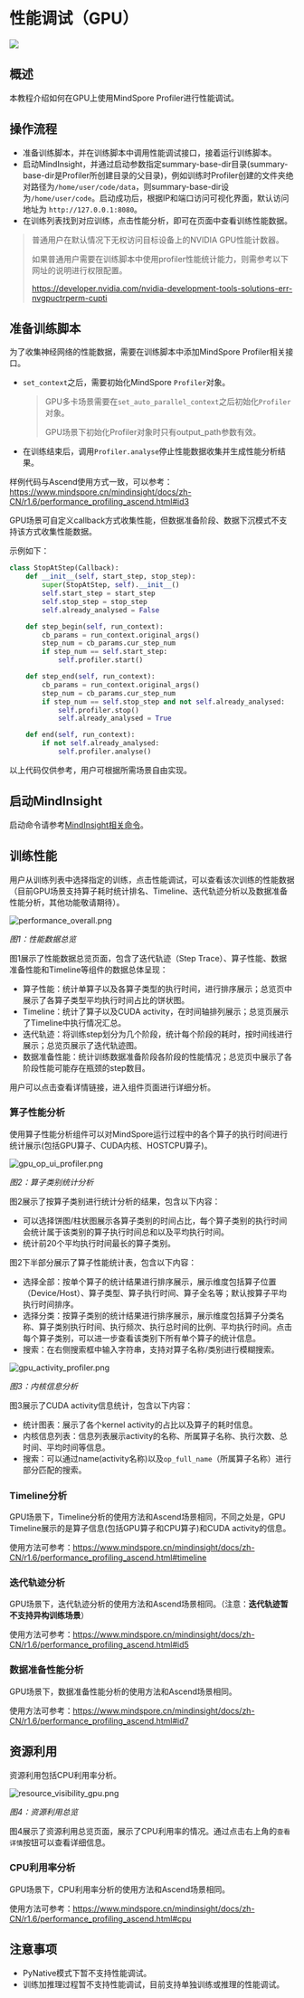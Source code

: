 # 性能调试（GPU）

<a href="https://gitee.com/mindspore/docs/blob/r1.6/docs/mindinsight/docs/source_zh_cn/performance_profiling_gpu.md" target="_blank"><img src="https://gitee.com/mindspore/docs/raw/r1.6/resource/_static/logo_source.png"></a>

## 概述

本教程介绍如何在GPU上使用MindSpore Profiler进行性能调试。

## 操作流程

- 准备训练脚本，并在训练脚本中调用性能调试接口，接着运行训练脚本。
- 启动MindInsight，并通过启动参数指定summary-base-dir目录(summary-base-dir是Profiler所创建目录的父目录)，例如训练时Profiler创建的文件夹绝对路径为`/home/user/code/data`，则summary-base-dir设为`/home/user/code`。启动成功后，根据IP和端口访问可视化界面，默认访问地址为 `http://127.0.0.1:8080`。
- 在训练列表找到对应训练，点击性能分析，即可在页面中查看训练性能数据。

> 普通用户在默认情况下无权访问目标设备上的NVIDIA GPU性能计数器。
>
> 如果普通用户需要在训练脚本中使用profiler性能统计能力，则需参考以下网址的说明进行权限配置。
>
> <https://developer.nvidia.com/nvidia-development-tools-solutions-err-nvgpuctrperm-cupti>

## 准备训练脚本

为了收集神经网络的性能数据，需要在训练脚本中添加MindSpore Profiler相关接口。  

- `set_context`之后，需要初始化MindSpore `Profiler`对象。

    > GPU多卡场景需要在`set_auto_parallel_context`之后初始化`Profiler`对象。
    >
    > GPU场景下初始化Profiler对象时只有output_path参数有效。

- 在训练结束后，调用`Profiler.analyse`停止性能数据收集并生成性能分析结果。

样例代码与Ascend使用方式一致，可以参考：<https://www.mindspore.cn/mindinsight/docs/zh-CN/r1.6/performance_profiling_ascend.html#id3>

GPU场景可自定义callback方式收集性能，但数据准备阶段、数据下沉模式不支持该方式收集性能数据。

示例如下：

```python
class StopAtStep(Callback):
    def __init__(self, start_step, stop_step):
        super(StopAtStep, self).__init__()
        self.start_step = start_step
        self.stop_step = stop_step
        self.already_analysed = False

    def step_begin(self, run_context):
        cb_params = run_context.original_args()
        step_num = cb_params.cur_step_num
        if step_num == self.start_step:
            self.profiler.start()

    def step_end(self, run_context):
        cb_params = run_context.original_args()
        step_num = cb_params.cur_step_num
        if step_num == self.stop_step and not self.already_analysed:
            self.profiler.stop()
            self.already_analysed = True

    def end(self, run_context):
        if not self.already_analysed:
            self.profiler.analyse()
```

以上代码仅供参考，用户可根据所需场景自由实现。

## 启动MindInsight

启动命令请参考[MindInsight相关命令](https://www.mindspore.cn/mindinsight/docs/zh-CN/r1.6/mindinsight_commands.html)。

## 训练性能

用户从训练列表中选择指定的训练，点击性能调试，可以查看该次训练的性能数据（目前GPU场景支持算子耗时统计排名、Timeline、迭代轨迹分析以及数据准备性能分析，其他功能敬请期待）。

![performance_overall.png](./images/performance_overall.png)

*图1：性能数据总览*

图1展示了性能数据总览页面，包含了迭代轨迹（Step Trace）、算子性能、数据准备性能和Timeline等组件的数据总体呈现：  

- 算子性能：统计单算子以及各算子类型的执行时间，进行排序展示；总览页中展示了各算子类型平均执行时间占比的饼状图。
- Timeline：统计了算子以及CUDA activity，在时间轴排列展示；总览页展示了Timeline中执行情况汇总。
- 迭代轨迹：将训练step划分为几个阶段，统计每个阶段的耗时，按时间线进行展示；总览页展示了迭代轨迹图。
- 数据准备性能：统计训练数据准备阶段各阶段的性能情况；总览页中展示了各阶段性能可能存在瓶颈的step数目。

用户可以点击查看详情链接，进入组件页面进行详细分析。

### 算子性能分析

使用算子性能分析组件可以对MindSpore运行过程中的各个算子的执行时间进行统计展示(包括GPU算子、CUDA内核、HOSTCPU算子)。

![gpu_op_ui_profiler.png](./images/gpu_op_ui_profiler.png)

*图2：算子类别统计分析*

图2展示了按算子类别进行统计分析的结果，包含以下内容：  

- 可以选择饼图/柱状图展示各算子类别的时间占比，每个算子类别的执行时间会统计属于该类别的算子执行时间总和以及平均执行时间。
- 统计前20个平均执行时间最长的算子类别。

图2下半部分展示了算子性能统计表，包含以下内容：  

- 选择全部：按单个算子的统计结果进行排序展示，展示维度包括算子位置（Device/Host）、算子类型、算子执行时间、算子全名等；默认按算子平均执行时间排序。
- 选择分类：按算子类别的统计结果进行排序展示，展示维度包括算子分类名称、算子类别执行时间、执行频次、执行总时间的比例、平均执行时间。点击每个算子类别，可以进一步查看该类别下所有单个算子的统计信息。
- 搜索：在右侧搜索框中输入字符串，支持对算子名称/类别进行模糊搜索。

![gpu_activity_profiler.png](./images/gpu_activity_profiler.png)

*图3：内核信息分析*

图3展示了CUDA activity信息统计，包含以下内容：

- 统计图表：展示了各个kernel activity的占比以及算子的耗时信息。
- 内核信息列表：信息列表展示activity的名称、所属算子名称、执行次数、总时间、平均时间等信息。
- 搜索：可以通过name(activity名称)以及`op_full_name`（所属算子名称）进行部分匹配的搜索。

### Timeline分析

GPU场景下，Timeline分析的使用方法和Ascend场景相同，不同之处是，GPU Timeline展示的是算子信息(包括GPU算子和CPU算子)和CUDA activity的信息。

使用方法可参考：<https://www.mindspore.cn/mindinsight/docs/zh-CN/r1.6/performance_profiling_ascend.html#timeline>

### 迭代轨迹分析

GPU场景下，迭代轨迹分析的使用方法和Ascend场景相同。（注意：**迭代轨迹暂不支持异构训练场景**）

使用方法可参考：<https://www.mindspore.cn/mindinsight/docs/zh-CN/r1.6/performance_profiling_ascend.html#id5>

### 数据准备性能分析

GPU场景下，数据准备性能分析的使用方法和Ascend场景相同。

使用方法可参考：<https://www.mindspore.cn/mindinsight/docs/zh-CN/r1.6/performance_profiling_ascend.html#id7>

## 资源利用

资源利用包括CPU利用率分析。

![resource_visibility_gpu.png](./images/resource_visibility_gpu.png)

*图4：资源利用总览*

图4展示了资源利用总览页面，展示了CPU利用率的情况。通过点击右上角的`查看详情`按钮可以查看详细信息。

### CPU利用率分析

GPU场景下，CPU利用率分析的使用方法和Ascend场景相同。

使用方法可参考：<https://www.mindspore.cn/mindinsight/docs/zh-CN/r1.6/performance_profiling_ascend.html#cpu>

## 注意事项

- PyNative模式下暂不支持性能调试。
- 训练加推理过程暂不支持性能调试，目前支持单独训练或推理的性能调试。
